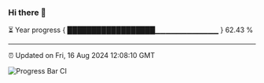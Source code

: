 ### Hi there 👋

⏳ Year progress { ██████████████████▁▁▁▁▁▁▁▁▁▁▁▁ } 62.43 %

---

⏰ Updated on Fri, 16 Aug 2024 12:08:10 GMT

![Progress Bar CI](https://github.com/liununu/liununu/workflows/Progress%20Bar%20CI/badge.svg)
